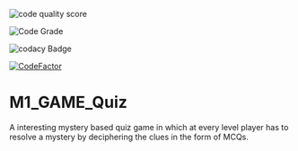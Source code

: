 

![code quality score](https://api.codiga.io/project/29998/score/svg)

![Code Grade](https://api.codiga.io/project/29998/status/svg)

![codacy Badge](https://app.codacy.com/project/badge/Grade/dd7d4527b09b442ab51b7b52f7577c87)

[![CodeFactor](https://www.codefactor.io/repository/github/vatsalkr/m1_game_quiz/badge)](https://www.codefactor.io/repository/github/vatsalkr/m1_game_quiz)


# M1_GAME_Quiz
A interesting mystery based quiz game in which at every level player has to resolve a mystery by deciphering the clues in the form of MCQs.

